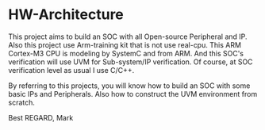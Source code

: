 # HW-Architecture

This project aims to build an SOC with all Open-source Peripheral and IP.
Also this project use Arm-training kit that is not use real-cpu.
This ARM Cortex-M3 CPU is modeling by SystemC and from ARM.
And this SOC's verification will use UVM for Sub-system/IP verification.
Of course, at SOC verification level as usual I use C/C++.

By referring to this projects, you will know how to build an SOC with some basic IPs and Peripherals.
Also how to construct the UVM environment from scratch.

Best REGARD, Mark

